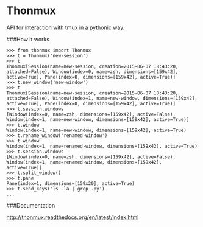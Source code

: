 Thonmux
=======

API for interaction with tmux in a pythonic way.

###How it works

    >>> from thonmux import Thonmux
    >>> t = Thonmux('new-session')
    >>> t
    Thonmux[Session(name=new-session, creation=2015-06-07 18:43:20, attached=False), Window(index=0, name=zsh, dimensions=[159x42], active=True), Pane(index=0, dimensions=[159x42], active=True)]
    >>> t.new_window('new-window')
    >>> t
    Thonmux[Session(name=new-session, creation=2015-06-07 18:43:20, attached=False), Window(index=1, name=new-window, dimensions=[159x42], active=True), Pane(index=0, dimensions=[159x42], active=True)]
    >>> t.session.windows
    [Window(index=0, name=zsh, dimensions=[159x42], active=False), Window(index=1, name=new-window, dimensions=[159x42], active=True)]
    >>> t.window
    Window(index=1, name=new-window, dimensions=[159x42], active=True)
    >>> t.rename_window('renamed-window')
    >>> t.window
    Window(index=1, name=renamed-window, dimensions=[159x42], active=True)
    >>> t.session.windows
    [Window(index=0, name=zsh, dimensions=[159x42], active=False), Window(index=1, name=renamed-window, dimensions=[159x42], active=True)]
    >>> t.split_window()
    >>> t.pane
    Pane(index=1, dimensions=[159x20], active=True)
    >>> t.send_keys('ls -la | grep .py')
    ...

###Documentation

http://thonmux.readthedocs.org/en/latest/index.html
